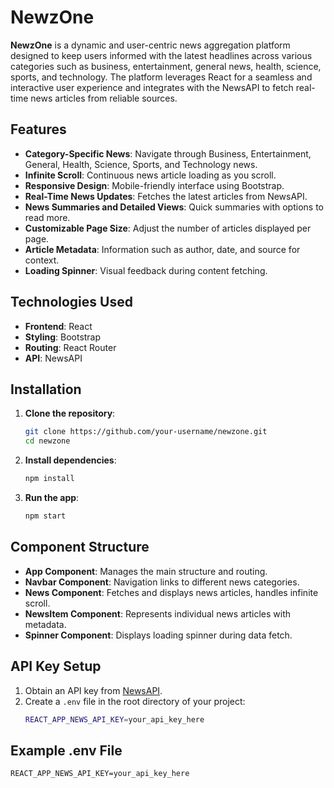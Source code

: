 # NewzOne

**NewzOne** is a dynamic and user-centric news aggregation platform designed to keep users informed with the latest headlines across various categories such as business, entertainment, general news, health, science, sports, and technology. The platform leverages React for a seamless and interactive user experience and integrates with the NewsAPI to fetch real-time news articles from reliable sources.

## Features

- **Category-Specific News**: Navigate through Business, Entertainment, General, Health, Science, Sports, and Technology news.
- **Infinite Scroll**: Continuous news article loading as you scroll.
- **Responsive Design**: Mobile-friendly interface using Bootstrap.
- **Real-Time News Updates**: Fetches the latest articles from NewsAPI.
- **News Summaries and Detailed Views**: Quick summaries with options to read more.
- **Customizable Page Size**: Adjust the number of articles displayed per page.
- **Article Metadata**: Information such as author, date, and source for context.
- **Loading Spinner**: Visual feedback during content fetching.

## Technologies Used

- **Frontend**: React
- **Styling**: Bootstrap
- **Routing**: React Router
- **API**: NewsAPI

## Installation

1. **Clone the repository**:
    ```sh
    git clone https://github.com/your-username/newzone.git
    cd newzone
    ```

2. **Install dependencies**:
    ```sh
    npm install
    ```

3. **Run the app**:
    ```sh
    npm start
    ```

## Component Structure

- **App Component**: Manages the main structure and routing.
- **Navbar Component**: Navigation links to different news categories.
- **News Component**: Fetches and displays news articles, handles infinite scroll.
- **NewsItem Component**: Represents individual news articles with metadata.
- **Spinner Component**: Displays loading spinner during data fetch.

## API Key Setup

1. Obtain an API key from [NewsAPI](https://newsapi.org/).
2. Create a `.env` file in the root directory of your project:
    ```sh
    REACT_APP_NEWS_API_KEY=your_api_key_here
    ```

## Example .env File

```plaintext
REACT_APP_NEWS_API_KEY=your_api_key_here
